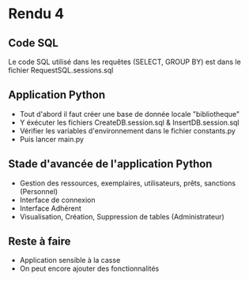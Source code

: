 # Rendu 4

## Code SQL

Le code SQL utilisé dans les requêtes (SELECT, GROUP BY) est dans le fichier RequestSQL.sessions.sql

## Application Python

- Tout d'abord il faut créer une base de donnée locale "bibliotheque"
- Y éxécuter les fichiers CreateDB.session.sql & InsertDB.session.sql
- Vérifier les variables d'environnement dans le fichier constants.py
- Puis lancer main.py

## Stade d'avancée de l'application Python
- Gestion des ressources, exemplaires, utilisateurs, prêts, sanctions (Personnel)
- Interface de connexion
- Interface Adhérent
- Visualisation, Création, Suppression de tables (Administrateur)

## Reste à faire
- Application sensible à la casse
- On peut encore ajouter des fonctionnalités